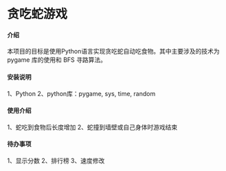 # 贪吃蛇游戏

#### 介绍
本项目的目标是使用Python语言实现贪吃蛇自动吃食物。其中主要涉及的技术为 pygame 库的使用和 BFS 寻路算法。

#### 安装说明
1、Python
2、python库：pygame, sys, time, random

#### 使用介绍
1、蛇吃到食物后长度增加
2、蛇撞到墙壁或自己身体时游戏结束

#### 待办事项
1、显示分数
2、排行榜
3、速度修改
